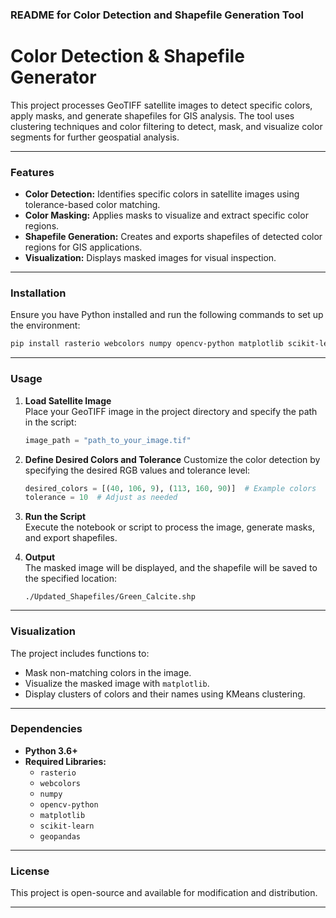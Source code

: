 

### **README for Color Detection and Shapefile Generation Tool**

# Color Detection & Shapefile Generator

This project processes GeoTIFF satellite images to detect specific colors, apply masks, and generate shapefiles for GIS analysis. The tool uses clustering techniques and color filtering to detect, mask, and visualize color segments for further geospatial analysis.

---

### **Features**
- **Color Detection:** Identifies specific colors in satellite images using tolerance-based color matching.
- **Color Masking:** Applies masks to visualize and extract specific color regions.
- **Shapefile Generation:** Creates and exports shapefiles of detected color regions for GIS applications.
- **Visualization:** Displays masked images for visual inspection.

---

### **Installation**

Ensure you have Python installed and run the following commands to set up the environment:

```bash
pip install rasterio webcolors numpy opencv-python matplotlib scikit-learn geopandas
```

---

### **Usage**

1. **Load Satellite Image**  
   Place your GeoTIFF image in the project directory and specify the path in the script:
   ```python
   image_path = "path_to_your_image.tif"
   ```

2. **Define Desired Colors and Tolerance**
   Customize the color detection by specifying the desired RGB values and tolerance level:
   ```python
   desired_colors = [(40, 106, 9), (113, 160, 90)]  # Example colors
   tolerance = 10  # Adjust as needed
   ```

3. **Run the Script**  
   Execute the notebook or script to process the image, generate masks, and export shapefiles.

4. **Output**  
   The masked image will be displayed, and the shapefile will be saved to the specified location:
   ```
   ./Updated_Shapefiles/Green_Calcite.shp
   ```

---

### **Visualization**

The project includes functions to:
- Mask non-matching colors in the image.
- Visualize the masked image with `matplotlib`.
- Display clusters of colors and their names using KMeans clustering.

---

### **Dependencies**
- **Python 3.6+**
- **Required Libraries:**  
  - `rasterio`
  - `webcolors`
  - `numpy`
  - `opencv-python`
  - `matplotlib`
  - `scikit-learn`
  - `geopandas`

---

### **License**
This project is open-source and available for modification and distribution.

---
